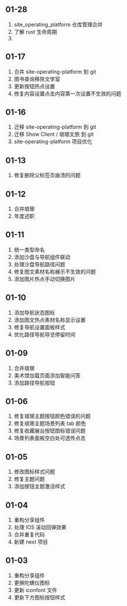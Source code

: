 ## 01-28

1. site_operating_platform 仓库管理合并
2. 了解 rust 生命周期
3. 

## 01-17

1. 合并 site-operating-platform 到 git
2. 图书查询移除文学室
3. 更新按钮热点设置
4. 修复内容设置点击内容第一次设置不生效的问题

## 01-16

1. 迁移 site-operating-platform 到 git
2. 迁移 Show Client / 琅琊文旅 到 git
3. site-operating-platform 项目优化

## 01-13

1. 修复删除父标签页崩溃的问题

## 01-12

1. 合并琅琊
2. 年度述职

## 01-11

1. 统一类型命名
2. 添加沙盘与导航组件联动
3. 处理沙盘导航路径问题
4. 修复图文素材名称展示不生效的问题
5. 添加图片热点手动切换图片

## 01-10

1. 添加导航状态图标
2. 添加图文热点素材名称显示设置
3. 修复导航设置面板样式
4. 优化路径导航导览停留时间

## 01-09

1. 合并琅琊
2. 美术馆加载页面添加智能问答
3. 添加路径导航按钮

## 01-06

1. 修复琅琊主题按钮颜色错误的问题
2. 修复琅琊主题场景列表 tab 颜色
3. 修复收藏展台按钮图标错误问题
4. 场景列表面板空白处可透传点击

## 01-05

1. 修改图标样式问题
2. 修复主题问题
3. 添加按钮主题激活样式

## 01-04

1. 重构分享组件
2. 处理 IOS 滚动回弹效果
3. 合并重复代码
4. 新建 next 项目

## 01-03

1. 重构分享组件
2. 更换陀螺仪图标
3. 更新 iconfont 文件
4. 更新下方图标按钮样式